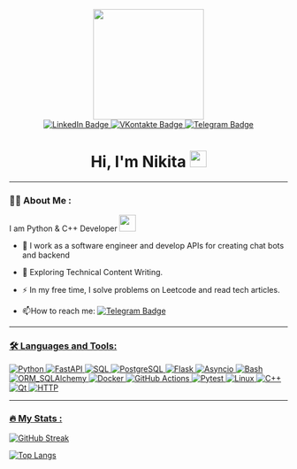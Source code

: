 <div id="header" align="center">
  <img src="https://i.giphy.com/media/v1.Y2lkPTc5MGI3NjExY2Z3amZsanVudjk0aDA0ZHkxb2s5OXVxN25kNzQ1d2FmN2pqcW1kdSZlcD12MV9pbnRlcm5hbF9naWZfYnlfaWQmY3Q9cw/ZqOGQO6ZMSqUYDHj0T/giphy.gif" width="200"/>
</div>

<div id="badges" align="center">
  <a href="https://www.linkedin.com/in/никита-мозговой-457323340">
    <img src="https://img.shields.io/badge/LinkedIn-blue?style=for-the-badge&logo=linkedin&logoColor=white" alt="LinkedIn Badge"/>
  </a>
  <a href="https://vk.com/nik_mozg">
    <img src="https://img.shields.io/badge/VKontakte-blue?style=for-the-badge&logo=VKontakte&logoColor=white" alt="VKontakte Badge"/>
  </a>
  <a href="https://t.me/Nik_mozg">
    <img src="https://img.shields.io/badge/Telegram-blue?style=for-the-badge&logo=telegram &logoColor=white" alt="Telegram Badge"/>
  </a>

</div>
<div id="badges" align="center">
<img src="https://komarev.com/ghpvc/?username=nik-mozg&style=flat-square&color=blue" alt=""/>
</div>

<h1 align="center">
  Hi, I'm Nikita
  <img src="https://media.giphy.com/media/hvRJCLFzcasrR4ia7z/giphy.gif" width="30px"/>
</h1>

---

### :man_technologist: About Me :

I am Python & C++ Developer <img src="https://media.giphy.com/media/WUlplcMpOCEmTGBtBW/giphy.gif" width="30">

- :telescope: I work as a software engineer and develop APIs for creating chat bots and backend

- :seedling: Exploring Technical Content Writing.

- :zap: In my free time, I solve problems on Leetcode and read tech articles.

- :mailbox:How to reach me: <a href="https://t.me/Nik_mozg">
  <img src="https://img.shields.io/badge/Telegram-blue?style=for-the-badge&logo=telegram &logoColor=white" alt="Telegram Badge"/>

---

### :hammer_and_wrench: Languages and Tools:

<p align="left">
  <img src="https://img.shields.io/badge/python-F7DF1E?style=for-the-badge&logo=python&logoColor=black" alt="Python" />
  <img src="https://img.shields.io/badge/FastAPI-316192?style=for-the-badge&logo=fastapi&logoColor=white" alt="FastAPI" />
  <img src="https://img.shields.io/badge/SQL-316192?style=for-the-badge&logo=SQL&logoColor=white" alt="SQL" />
  <img src="https://img.shields.io/badge/PostgreSQL-316192?style=for-the-badge&logo=PostgreSQL&logoColor=%2361DAFB" alt="PostgreSQL" />
  <img src="https://img.shields.io/badge/Flask-%23593d88.svg?style=for-the-badge&logo=Flask&logoColor=white" alt="Flask" />
  <img src="https://img.shields.io/badge/Asyncio-%23593d88.svg?style=for-the-badge&logo=Asyncio&logoColor=white" alt="Asyncio" />
  <img src="https://img.shields.io/badge/Bash-%23E0234E.svg?style=for-the-badge&logo=Bash&logoColor=white" alt="Bash" />
  <img src="https://img.shields.io/badge/ORM_SQLAlchemy-%2338B2AC.svg?style=for-the-badge&logo=tailwind-ORM_SQLAlchemy&logoColor=white" alt="ORM_SQLAlchemy" />
  <img src="https://img.shields.io/badge/Docker-316192?style=for-the-badge&logo=docker&logoColor=white" alt="Docker" />
  <img src="https://img.shields.io/badge/github%20actions-%232671E5.svg?style=for-the-badge&logo=githubactions&logoColor=white" alt="GitHub Actions" />
  <img src="https://img.shields.io/badge/Pytest-%232671E5.svg?style=for-the-badge&logo=Pytest&logoColor=white" alt="Pytest" />
  <img src="https://img.shields.io/badge/Linux-%232671E5.svg?style=for-the-badge&logo=Linux&logoColor=white" alt="Linux" />
  <img src="https://img.shields.io/badge/C++-%23593d88.svg?style=for-the-badge&logo=C++&logoColor=white" alt="C++" />
  <img src="https://img.shields.io/badge/Qt-%23593d88.svg?style=for-the-badge&logo=Qt&logoColor=white" alt="Qt" />
  <img src="https://img.shields.io/badge/HTTP-%23593d88.svg?style=for-the-badge&logo=HTTP&logoColor=white" alt="HTTP" />
</p>

---

### :fire: My Stats :

[![GitHub Streak](https://streak-stats.demolab.com?user=nik-mozg&theme=transparent&hide_border=true&mode=weekly&fire=FF2222&dates=2C68F6&currStreakLabel=2C68F6&currStreakNum=2C68F6)](https://git.io/streak-stats)

[![Top Langs](https://github-readme-stats.vercel.app/api/top-langs/?username=nik-mozg&layout=compact&theme=vision-friendly-dark)](https://github.com/anuraghazra/github-readme-stats)
